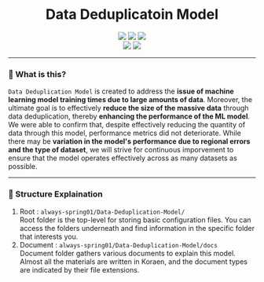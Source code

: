 <div align="center">
<h1> Data Deduplicatoin Model </h1>

<img src="https://img.shields.io/badge/Python-3776AB?style=flat-square&logo=Python&logoColor=white"/>
<img src="https://img.shields.io/badge/Pandas-150458?style=flat-square&logo=pandas&logoColor=white"/>
<img src="https://img.shields.io/badge/Scikit--Learn-F7931E?style=flat-square&logo=scikitlearn&logoColor=white"/><br>
<img src="https://img.shields.io/badge/Jupyter Notebook-F37626?style=flat-square&logo=Jupyter&logoColor=white"/>
<img src="https://img.shields.io/badge/VSCode-007ACC?style=flat-square&logo=visualstudiocode&logoColor=white"/>
</div>

---
### 🤔 What is this?
`Data Deduplication Model` is created to address the **issue of machine learning model training times due to large amounts of data**. Moreover, the ultimate goal is to effectively **reduce the size of the massive data** through data deduplication, thereby **enhancing the performance of the ML model**.  
We were able to confirm that, despite effectively reducing the quantity of data through this model, performance metrics did not deteriorate. While there may be **variation in the model's performance due to regional errors and the type of dataset**, we will strive for continuous imporvement to ensure that the model operates effectively across as many datasets as possible.

---
### 📁 Structure Explaination
1. Root : `always-spring01/Data-Deduplication-Model/`  
 Root folder is the top-level for storing basic configuration files. You can access the folders underneath and find information in the specific folder that interests you.
2. Document : `always-spring01/Data-Deduplication-Model/docs`  
 Document folder gathers various documents to explain this model. Almost all the materials are written in Koraen, and the document types are indicated by their file extensions.
